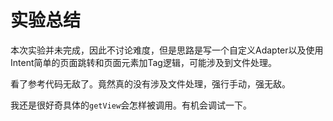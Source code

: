 # 实验总结

本次实验并未完成，因此不讨论难度，但是思路是写一个自定义Adapter以及使用Intent简单的页面跳转和页面元素加Tag逻辑，可能涉及到文件处理。

看了参考代码无敌了。竟然真的没有涉及文件处理，强行手动，强无敌。

我还是很好奇具体的`getView`会怎样被调用。有机会调试一下。